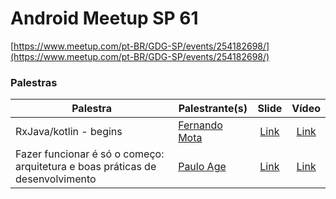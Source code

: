 # Android Meetup SP 61
[https://www.meetup.com/pt-BR/GDG-SP/events/254182698/](https://www.meetup.com/pt-BR/GDG-SP/events/254182698/)
### Palestras

Palestra | Palestrante(s) | Slide | Vídeo
-------- | -------------- |:-----:|:-----:
RxJava/kotlin - begins | [Fernando Mota](https://twitter.com/@halphas) | [Link](https://www.slideshare.net/FernandoMota62/observables-rxjavakotlin) | [Link](https://youtu.be/ehO89enAdGc)
Fazer funcionar é só o começo: arquitetura e boas práticas de desenvolvimento | [Paulo Age](https://www.linkedin.com/in/paulo-silva-184771155/) | [Link](https://1drv.ms/b/s!AodQyQL1-xi0dA8cMUH6uk3CVio) | [Link](https://youtu.be/7wPsBuV5Sic)

